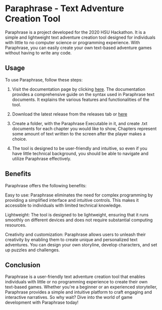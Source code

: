 # Paraphrase - Text Adventure Creation Tool

Paraphrase is a project developed for the 2020 HSU Hackathon. It is a simple and lightweight text adventure creation tool designed for individuals with little to no computer science or programming experience. With Paraphrase, you can easily create your own text-based adventure games without having to write any code.
## Usage

To use Paraphrase, follow these steps:

  1. Visit the documentation page by clicking [here](https://docs.google.com/document/d/1-EjBgFT9GqnMFXzh6nrAUQHL923RuYDFIO4LZJ5DEPU/edit). The documentation provides a comprehensive guide on the syntax used in Paraphrase text documents. It explains the various features and functionalities of the tool.

  2. Download the latest release from the releases tab or [here](https://github.com/sir-Keatosis/Paraphrase-Hackathon-Project/releases/tag/v1.0)

  4. Create a folder, with the Paraphrase Executable in it, and create .txt documents for each chapter you would like to show, Chapters represent some amount of text written to the screen after the player makes a choice.

  5. The tool is designed to be user-friendly and intuitive, so even if you have little technical background, you should be able to navigate and utilize Paraphrase effectively.

## Benefits

Paraphrase offers the following benefits:

  Easy to use: Paraphrase eliminates the need for complex programming by providing a simplified interface and intuitive controls. This makes it accessible to individuals with limited technical knowledge.

  Lightweight: The tool is designed to be lightweight, ensuring that it runs smoothly on different devices and does not require substantial computing resources.

  Creativity and customization: Paraphrase allows users to unleash their creativity by enabling them to create unique and personalized text adventures. You can design your own storyline, develop characters, and set up puzzles and challenges.

## Conclusion

Paraphrase is a user-friendly text adventure creation tool that enables individuals with little or no programming experience to create their own text-based games. Whether you're a beginner or an experienced storyteller, Paraphrase provides a simple and intuitive platform to craft engaging and interactive narratives. So why wait? Dive into the world of game development with Paraphrase today!
